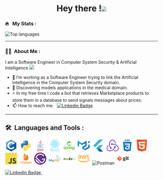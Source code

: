
<h1 align="center">Hey there !<img src="https://media.giphy.com/media/hvRJCLFzcasrR4ia7z/giphy.gif" width="40"></h1>

### 🔥 &nbsp; My Stats :
<div class="text-center">
  <div style="display: inline-flex;">
    <img src="https://github-readme-stats.vercel.app/api/top-langs/?username=NicolasHuberty&layout=compact&theme=transparent" alt="Top languages" width="400"/>
  </div>
</div>

---

### :woman_technologist: &nbsp;About Me :

I am a Software Engineer in Computer System Security & Artificial Intelligence <img src="https://media.giphy.com/media/WUlplcMpOCEmTGBtBW/giphy.gif" width="30">

- 🔭 I’m working as a Software Engineer trying to link the Artificial Intelligence in the Computer System Security domain.
- 🌱 Discovering models applications in the medical domain.
- ⚡ In my free time I code a bot that retrieves Marketplace products to store them in a database to send signals messages about prices.
- 📫 How to reach me: &nbsp; [![Linkedin Badge](https://img.shields.io/badge/-NicolasHuberty-blue?style=flat&logo=Linkedin&logoColor=white)](https://www.linkedin.com/in/nicolas-huberty-a1068723b)

---
## 🛠 &nbsp;Languages and Tools :
<p>
<img src="https://github.com/devicons/devicon/blob/master/icons/c/c-original.svg" title="C" alt="C" width="40" height="40"/>&nbsp;
<img src="https://github.com/devicons/devicon/blob/master/icons/python/python-original.svg" title="Python" alt="Python" width="40" height="40"/>&nbsp;
<img src="https://github.com/devicons/devicon/blob/master/icons/java/java-original-wordmark.svg" title="Java" alt="Java" width="40" height="40"/>&nbsp;
<img src="https://github.com/devicons/devicon/blob/master/icons/react/react-original-wordmark.svg" title="React" alt="React" width="40" height="40"/>&nbsp;
<img src="https://github.com/devicons/devicon/blob/master/icons/spring/spring-original-wordmark.svg" title="Spring" alt="Spring" width="40" height="40"/>&nbsp;
<img src="https://github.com/devicons/devicon/blob/master/icons/materialui/materialui-original.svg" title="Material UI" alt="Material UI" width="40" height="40"/>&nbsp;
<img src="https://github.com/devicons/devicon/blob/master/icons/flutter/flutter-original.svg" title="Flutter" alt="Flutter" width="40" height="40"/>&nbsp;
<img src="https://github.com/devicons/devicon/blob/master/icons/redux/redux-original.svg" title="Redux" alt="Redux " width="40" height="40"/>&nbsp;
<img src="https://github.com/devicons/devicon/blob/master/icons/css3/css3-plain-wordmark.svg"  title="CSS3" alt="CSS" width="40" height="40"/>&nbsp;
<img src="https://github.com/devicons/devicon/blob/master/icons/html5/html5-original.svg" title="HTML5" alt="HTML" width="40" height="40"/>&nbsp;
<img src="https://github.com/devicons/devicon/blob/master/icons/javascript/javascript-original.svg" title="JavaScript" alt="JavaScript" width="40" height="40"/>&nbsp;
<img src="https://github.com/devicons/devicon/blob/master/icons/firebase/firebase-plain-wordmark.svg" title="Firebase" alt="Firebase" width="40" height="40"/>&nbsp;
<img src="https://github.com/devicons/devicon/blob/master/icons/gatsby/gatsby-original.svg" title="Gatsby"  alt="Gatsby" width="40" height="40"/>&nbsp;
<img src="https://github.com/devicons/devicon/blob/master/icons/mysql/mysql-original-wordmark.svg" title="MySQL"  alt="MySQL" width="40" height="40"/>&nbsp;
<img src="https://github.com/devicons/devicon/blob/master/icons/nodejs/nodejs-original-wordmark.svg" title="NodeJS" alt="NodeJS" width="40" height="40"/>&nbsp;
<img src="https://github.com/devicons/devicon/blob/master/icons/amazonwebservices/amazonwebservices-plain-wordmark.svg" title="AWS" alt="AWS" width="40" height="40"/>&nbsp;
<img src="https://www.vectorlogo.zone/logos/getpostman/getpostman-icon.svg" title="Postman"  alt="Postman" width="40" height="40"/>&nbsp;
<img src="https://github.com/devicons/devicon/blob/master/icons/git/git-original-wordmark.svg" title="Git" **alt="Git" width="40" height="40"/>&nbsp;
</p>
<div style="center;">
    <a href="https://www.linkedin.com/in/nicolas-huberty-a1068723b">
      <img src="https://img.shields.io/badge/LinkedIn-blue?style=for-the-badge&logo=linkedin&logoColor=white" alt="LinkedIn Badge">
  </a>
  <a>
    <img src="https://komarev.com/ghpvc/?username=NicolasHuberty&style=flat-square&color=blue" alt="">
  </a>
</div>
